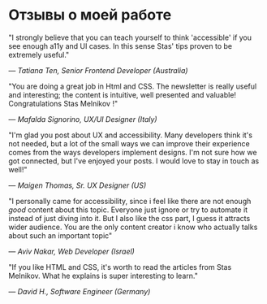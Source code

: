 # Отзывы о моей работе

"I strongly believe that you can teach yourself to think 'accessible' if you see enough a11y and UI cases. In this sense Stas' tips proven to be extremely useful."

—  *Tatiana Ten, Senior Frontend Developer (Australia)*

"You are doing a great job in Html and CSS. The newsletter is really useful and interesting; the content is intuitive, well presented and valuable! Congratulations Stas Melnikov !"

—  *Mafalda Signorino, UX/UI Designer (Italy)*

"I'm glad you post about UX and accessibility. Many developers think it's not needed, but a lot of the small ways we can improve their experience comes from the ways developers implement designs.
I'm not sure how we got connected, but I've enjoyed your posts. I would love to stay in touch as well!" 

— *Maigen Thomas, Sr. UX Designer (US)*

 "I personally came for accessibility, since i feel like there are not enough *good* content about this topic. Everyone just ignore or try to automate it instead of just diving into it. 
But I also like the css part, I guess it attracts wider audience. You are the only content creator i know who actually talks about such an important topic" 

— *Aviv Nakar, Web Developer (Israel)*

 "If you like HTML and CSS, it's worth to read the articles from Stas Melnikov. What he explains is super interesting to learn." 

— *David H., Software Engineer (Germany)*
